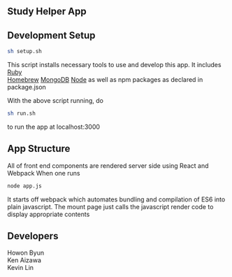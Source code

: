 Study Helper App
---
## Development Setup
```bash
sh setup.sh
```
This script installs necessary tools to use and develop this app. It includes <br />
[Ruby](https://www.ruby-lang.org/en/)<br />
[Homebrew](http://brew.sh/)
[MongoDB](https://www.mongodb.org/)
[Node](https://nodejs.org/en/)
as well as npm packages as declared in package.json

With the above script running, do
```bash
sh run.sh
```
to run the app at localhost:3000

## App Structure
All of front end components are rendered server side using React and Webpack
When one runs
```bash
node app.js
```
It starts off webpack which automates bundling and compilation of ES6 into
plain javascript. The mount page just calls the javascript render code
to display appropriate contents

## Developers
Howon Byun <br />
Ken Aizawa <br />
Kevin Lin <br />

